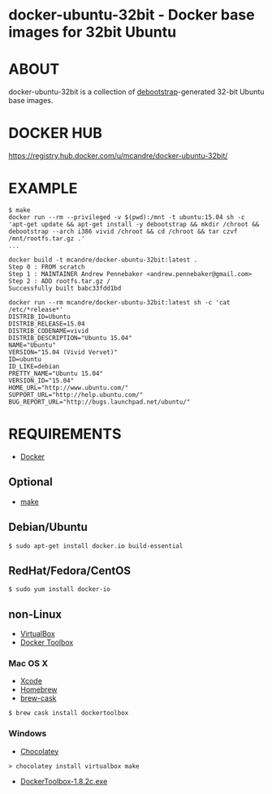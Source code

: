 # docker-ubuntu-32bit - Docker base images for 32bit Ubuntu

# ABOUT

docker-ubuntu-32bit is a collection of [debootstrap](https://wiki.debian.org/Debootstrap)-generated 32-bit Ubuntu base images.

# DOCKER HUB

https://registry.hub.docker.com/u/mcandre/docker-ubuntu-32bit/

# EXAMPLE

```
$ make
docker run --rm --privileged -v $(pwd):/mnt -t ubuntu:15.04 sh -c 'apt-get update && apt-get install -y debootstrap && mkdir /chroot && debootstrap --arch i386 vivid /chroot && cd /chroot && tar czvf /mnt/rootfs.tar.gz .'
...

docker build -t mcandre/docker-ubuntu-32bit:latest .
Step 0 : FROM scratch
Step 1 : MAINTAINER Andrew Pennebaker <andrew.pennebaker@gmail.com>
Step 2 : ADD rootfs.tar.gz /
Successfully built babc33fdd1bd

docker run --rm mcandre/docker-ubuntu-32bit:latest sh -c 'cat /etc/*release*'
DISTRIB_ID=Ubuntu
DISTRIB_RELEASE=15.04
DISTRIB_CODENAME=vivid
DISTRIB_DESCRIPTION="Ubuntu 15.04"
NAME="Ubuntu"
VERSION="15.04 (Vivid Vervet)"
ID=ubuntu
ID_LIKE=debian
PRETTY_NAME="Ubuntu 15.04"
VERSION_ID="15.04"
HOME_URL="http://www.ubuntu.com/"
SUPPORT_URL="http://help.ubuntu.com/"
BUG_REPORT_URL="http://bugs.launchpad.net/ubuntu/"
```

# REQUIREMENTS

* [Docker](https://www.docker.com/)

## Optional

* [make](http://www.gnu.org/software/make/)

## Debian/Ubuntu

```
$ sudo apt-get install docker.io build-essential
```

## RedHat/Fedora/CentOS

```
$ sudo yum install docker-io
```

## non-Linux

* [VirtualBox](https://www.virtualbox.org/)
* [Docker Toolbox](https://www.docker.com/toolbox)

### Mac OS X

* [Xcode](http://itunes.apple.com/us/app/xcode/id497799835?ls=1&mt=12)
* [Homebrew](http://brew.sh/)
* [brew-cask](http://caskroom.io/)

```
$ brew cask install dockertoolbox
```

### Windows

* [Chocolatey](https://chocolatey.org/)

```
> chocolatey install virtualbox make
```

* [DockerToolbox-1.8.2c.exe](https://github.com/docker/toolbox/releases/download/v1.8.2c/DockerToolbox-1.8.2c.exe)
